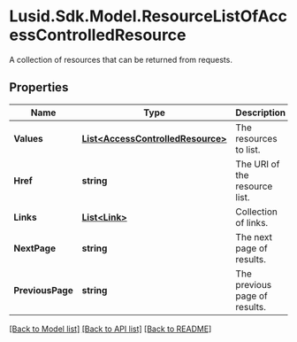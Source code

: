 # Lusid.Sdk.Model.ResourceListOfAccessControlledResource
A collection of resources that can be returned from requests.

## Properties

Name | Type | Description | Notes
------------ | ------------- | ------------- | -------------
**Values** | [**List&lt;AccessControlledResource&gt;**](AccessControlledResource.md) | The resources to list. | 
**Href** | **string** | The URI of the resource list. | [optional] 
**Links** | [**List&lt;Link&gt;**](Link.md) | Collection of links. | [optional] 
**NextPage** | **string** | The next page of results. | [optional] 
**PreviousPage** | **string** | The previous page of results. | [optional] 

[[Back to Model list]](../README.md#documentation-for-models) [[Back to API list]](../README.md#documentation-for-api-endpoints) [[Back to README]](../README.md)

